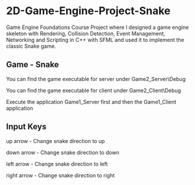 # 2D-Game-Engine-Project-Snake
Game Engine Foundations Course Project where I designed a game engine skeleton with Rendering, Collision Detection, Event Management, Networking and Scripting in C++ with SFML and used it to implement the classic Snake game.

Game - Snake
-----------
You can find the game executable for server under Game2_Server\Debug

You can find the game executable for client under Game2_Client\Debug

Execute the application Game1_Server first and then the Game1_Client application

Input Keys
-----------
up arrow - Change snake direction to up

down arrow - Change snake direction to down 

left arrow - Change snake direction to left 

right arrow - Change snake direction to right 

